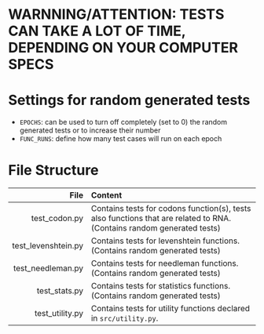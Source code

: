 # WARNNING/ATTENTION: TESTS CAN TAKE A LOT OF TIME, DEPENDING ON YOUR COMPUTER SPECS
# Settings for random generated tests
* `EPOCHS`: can be used to turn off completely (set to 0) the random generated tests or to increase their number
* `FUNC_RUNS`: define how many test cases will run on each epoch
# File Structure
|File |Content|
|----:|:-------|
|test_codon.py|Contains tests for codons function(s), tests also functions that are related to RNA. (Contains random generated tests)|
|test_levenshtein.py|Contains tests for levenshtein functions. (Contains random generated tests)|
|test_needleman.py|Contains tests for needleman functions. (Contains random generated tests)|
|test_stats.py|Contains tests for statistics functions. (Contains random generated tests)|
|test_utility.py|Contains tests for utility functions declared in `src/utility.py`.|
